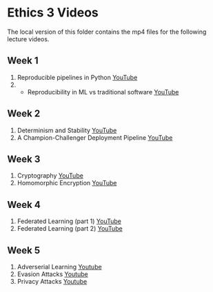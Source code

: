 # Ethics 3 Videos 

The local version of this folder contains the mp4 files for the following lecture videos. 

## Week 1

1. Reproducible pipelines in Python [YouTube](https://youtu.be/EuRNDF5erGg)
2. - Reproducibility in ML vs traditional software [YouTube](https://youtu.be/q7zg__JES6U) 

## Week 2

1. Determinism and Stability [YouTube](https://youtu.be/thIjpEurXSU)
2. A Champion-Challenger Deployment Pipeline [YouTube](https://youtu.be/iDPjyDbeGWg)

## Week 3

1. Cryptography [YouTube](https://youtu.be/zaWHtG91_l8)
2. Homomorphic Encryption [YouTube](https://youtu.be/_1FwOVryMGE)

## Week 4

1. Federated Learning (part 1) [YouTube](https://youtu.be/Uc8c4QKB8xI)
2. Federated Learning (part 2) [YouTube](https://youtu.be/KxQhmBGozhI)

## Week 5

1. Adverserial Learning [Youtube](https://youtu.be/T3Wl3VlQxn8)
2. Evasion Attacks [Youtube](https://youtu.be/n-jmJxJ0JzA)
3. Privacy Attacks [Youtube](https://youtu.be/dSWGznyPTwU)
